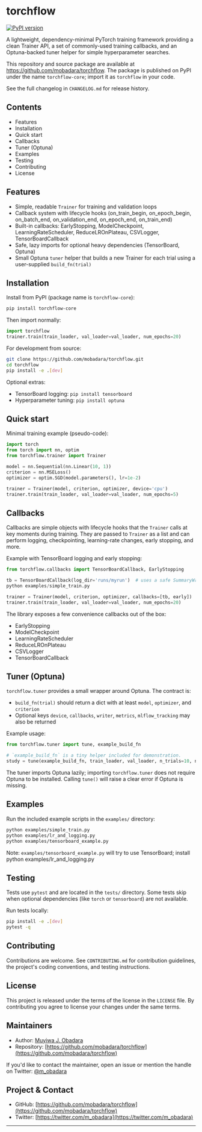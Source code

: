 # torchflow

[![PyPI version](https://img.shields.io/pypi/v/torchflow-core.svg)](https://pypi.org/project/torchflow-core)

A lightweight, dependency-minimal PyTorch training framework providing a
clean Trainer API, a set of commonly-used training callbacks, and an
Optuna-backed tuner helper for simple hyperparameter searches.

This repository and source package are available at
https://github.com/mobadara/torchflow. The package is published on PyPI under
the name `torchflow-core`; import it as `torchflow` in your code.

See the full changelog in `CHANGELOG.md` for release history.

## Contents

- Features
- Installation
- Quick start
- Callbacks
- Tuner (Optuna)
- Examples
- Testing
- Contributing
- License

## Features

- Simple, readable `Trainer` for training and validation loops
- Callback system with lifecycle hooks (on_train_begin, on_epoch_begin,
  on_batch_end, on_validation_end, on_epoch_end, on_train_end)
- Built-in callbacks: EarlyStopping, ModelCheckpoint, LearningRateScheduler,
  ReduceLROnPlateau, CSVLogger, TensorBoardCallback
- Safe, lazy imports for optional heavy dependencies (TensorBoard, Optuna)
- Small Optuna `tuner` helper that builds a new Trainer for each trial using a
  user-supplied `build_fn(trial)`

## Installation

Install from PyPI (package name is `torchflow-core`):

```bash
pip install torchflow-core
```

Then import normally:

```python
import torchflow
trainer.train(train_loader, val_loader=val_loader, num_epochs=20)
```

For development from source:

```bash
git clone https://github.com/mobadara/torchflow.git
cd torchflow
pip install -e .[dev]
```

Optional extras:

- TensorBoard logging: `pip install tensorboard`
- Hyperparameter tuning: `pip install optuna`

## Quick start

Minimal training example (pseudo-code):

```python
import torch
from torch import nn, optim
from torchflow.trainer import Trainer

model = nn.Sequential(nn.Linear(10, 1))
criterion = nn.MSELoss()
optimizer = optim.SGD(model.parameters(), lr=1e-2)

trainer = Trainer(model, criterion, optimizer, device='cpu')
trainer.train(train_loader, val_loader=val_loader, num_epochs=5)
```

## Callbacks

Callbacks are simple objects with lifecycle hooks that the `Trainer` calls at
key moments during training. They are passed to `Trainer` as a list and can
perform logging, checkpointing, learning-rate changes, early stopping, and
more.

Example with TensorBoard logging and early stopping:

```python
from torchflow.callbacks import TensorBoardCallback, EarlyStopping

tb = TensorBoardCallback(log_dir='runs/myrun')  # uses a safe SummaryWriter factory
python examples/simple_train.py

trainer = Trainer(model, criterion, optimizer, callbacks=[tb, early])
trainer.train(train_loader, val_loader=val_loader, num_epochs=20)
```

The library exposes a few convenience callbacks out of the box:

- EarlyStopping
- ModelCheckpoint
- LearningRateScheduler
- ReduceLROnPlateau
- CSVLogger
- TensorBoardCallback

## Tuner (Optuna)

`torchflow.tuner` provides a small wrapper around Optuna. The contract is:

- `build_fn(trial)` should return a dict with at least `model`, `optimizer`, and `criterion`
- Optional keys `device`, `callbacks`, `writer`, `metrics`, `mlflow_tracking` may also be returned

Example usage:

```python
from torchflow.tuner import tune, example_build_fn

# `example_build_fn` is a tiny helper included for demonstration.
study = tune(example_build_fn, train_loader, val_loader, n_trials=10, num_epochs=3)
```

The tuner imports Optuna lazily; importing `torchflow.tuner` does not require
Optuna to be installed. Calling `tune()` will raise a clear error if Optuna is
missing.

## Examples

Run the included example scripts in the `examples/` directory:

```bash
python examples/simple_train.py
python examples/lr_and_logging.py
python examples/tensorboard_example.py
```

Note: `examples/tensorboard_example.py` will try to use TensorBoard; install
python examples/lr_and_logging.py

## Testing

Tests use `pytest` and are located in the `tests/` directory. Some tests skip
when optional dependencies (like `torch` or `tensorboard`) are not available.

Run tests locally:

```bash
pip install -e .[dev]
pytest -q
```

## Contributing

Contributions are welcome. See `CONTRIBUTING.md` for contribution guidelines,
the project's coding conventions, and testing instructions.

## License

This project is released under the terms of the license in the `LICENSE` file.
By contributing you agree to license your changes under the same terms.

## Maintainers

- Author: [Muyiwa J. Obadara](https://github.com/mobadara)
- Repository: [https://github.com/mobadara/torchflow](https://github.com/mobadara/torchflow)

If you'd like to contact the maintainer, open an issue or mention the handle
on Twitter: [@m_obadara](https://twitter.com/m_obadara)

## Project & Contact

- GitHub: [https://github.com/mobadara/torchflow](https://github.com/mobadara/torchflow)
- Twitter: [https://twitter.com/m_obadara](https://twitter.com/m_obadara)

---
